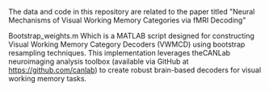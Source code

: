 
The data and code in this repository are related to the paper titled "Neural Mechanisms of Visual Working Memory Categories via fMRI Decoding"

Bootstrap_weights.m 
Which is a MATLAB script designed for constructing Visual Working Memory Category Decoders (VWMCD) using bootstrap resampling techniques. 
This implementation leverages the ​CANLab neuroimaging analysis toolbox (available via GitHub at https://github.com/canlab)​ to create robust brain-based decoders for visual working memory tasks.


